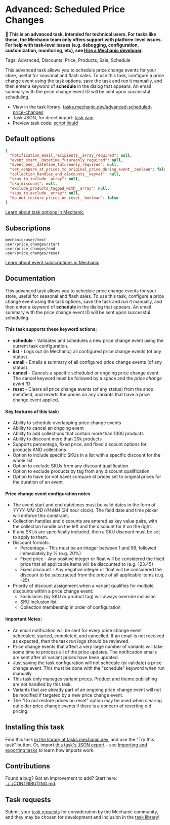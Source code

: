 # Advanced: Scheduled Price Changes

**🚨 This is an advanced task, intended for technical users. For tasks like these, the Mechanic team only offers support with platform-level issues. For help with task-level issues (e.g. debugging, configuration, customization, monitoring, etc), see [Hire a Mechanic developer](https://learn.mechanic.dev/hire-a-developer).**

Tags: Advanced, Discounts, Price, Products, Sale, Schedule

This advanced task allows you to schedule price change events for your store, useful for seasonal and flash sales. To use this task, configure a price change event using the task options, save the task and run it manually, and then enter a keyword of **schedule** in the dialog that appears. An email summary with the price change event ID will be sent upon successful scheduling.

* View in the task library: [tasks.mechanic.dev/advanced-scheduled-price-changes](https://tasks.mechanic.dev/advanced-scheduled-price-changes)
* Task JSON, for direct import: [task.json](../../tasks/advanced-scheduled-price-changes.json)
* Preview task code: [script.liquid](./script.liquid)

## Default options

```json
{
  "notification_email_recipients__array_required": null,
  "event_start__datetime_futureonly_required": null,
  "event_end__datetime_futureonly_required": null,
  "set_compare_at_prices_to_original_price_during_event__boolean": false,
  "collection_handles_and_discounts__keyval": null,
  "skus_to_include__array": null,
  "sku_discount": null,
  "exclude_products_tagged_with__array": null,
  "skus_to_exclude__array": null,
  "do_not_restore_prices_on_reset__boolean": false
}
```

[Learn about task options in Mechanic](https://learn.mechanic.dev/core/tasks/options)

## Subscriptions

```liquid
mechanic/user/text
user/price_changes/start
user/price_changes/end
user/price_changes/reset
```

[Learn about event subscriptions in Mechanic](https://learn.mechanic.dev/core/tasks/subscriptions)

## Documentation

This advanced task allows you to schedule price change events for your store, useful for seasonal and flash sales. To use this task, configure a price change event using the task options, save the task and run it manually, and then enter a keyword of **schedule** in the dialog that appears. An email summary with the price change event ID will be sent upon successful scheduling.

#### This task supports these keyword actions:

- **schedule** - Validates and schedules a new price change event using the current task configuration.
- **list** - Logs out (in Mechanic) all configured price change events (of any status).
- **email** - Emails a summary of all configured price change events (of any status).
- **cancel** - Cancels a specific scheduled or ongoing price change event. The cancel keyword must be followed by a space and the _price change event ID_.
- **reset** - Clears all price change events (of any status) from the shop metafield, and reverts the prices on any variants that have a price change event applied.

#### Key features of this task:

- Ability to schedule overlapping price change events
- Ability to cancel an ongoing event
- Ability to add collections that contain more than 1000 products
- Ability to discount more than 20k products
- Supports percentage, fixed price, and fixed discount options for products AND collections
- Option to include specific SKUs in a list with a specific discount for the whole list
- Option to exclude SKUs from any discount qualification
- Option to exclude products by tag from any discount qualification
- Option to have (or not have) compare at prices set to original prices for the duration of an event

#### Price change event configuration notes

- The event start and end datetimes must be valid dates in the form of _YYYY-MM-DD HH:MM_ (24 hour clock). The field date and time picker will enforce this constraint.
- Collection handles and discounts are entered as key value pairs, with the collection handle on the left and the discount for it on the right.
- If any SKUs are specifically included, then a SKU discount must be set to apply to them.
- Discount formats:
  - Percentage - This must be an integer between 1 and 99, followed immediately by % (e.g. 20%)
  - Fixed price - Any positive integer or float will be considered the fixed price that all applicable items will be discounted to (e.g. 123.45)
  - Fixed discount - Any negative integer or float will be considered the discount to be substracted from the price of all applicable items (e.g. -25)
- Priority of discount assignment when a variant qualifies for multiple discounts within a price change event:
  - Exclusions (by SKU or product tag) will always override inclusion
  - SKU inclusion list
  - Collection membership in order of configuration

#### Important Notes:

- An email notification will be sent for every price change event scheduled, started, completed, and cancelled. If an email is not received as expected, then the task run logs should be reviewed.
- Price change events that affect a very large number of variants will take some time to process all of the price updates. The notification emails are sent after all variant prices have been updated.
- Just saving the task configuration will not schedule (or validate) a price change event. This must be done with the "schedule" keyword when run manually.
- This task only manages variant prices. Product and theme publishing are not handled by this task.
- Variants that are already part of an ongoing price change event will not be modified if targeted by a new price change event.
- The "Do not restore prices on reset" option may be used when clearing out older price change events if there is a concern of reverting old pricing.

## Installing this task

Find this task [in the library at tasks.mechanic.dev](https://tasks.mechanic.dev/advanced-scheduled-price-changes), and use the "Try this task" button. Or, import [this task's JSON export](../../tasks/advanced-scheduled-price-changes.json) – see [Importing and exporting tasks](https://learn.mechanic.dev/core/tasks/import-and-export) to learn how imports work.

## Contributions

Found a bug? Got an improvement to add? Start here: [../../CONTRIBUTING.md](../../CONTRIBUTING.md).

## Task requests

Submit your [task requests](https://mechanic.canny.io/task-requests) for consideration by the Mechanic community, and they may be chosen for development and inclusion in the [task library](https://tasks.mechanic.dev/)!
